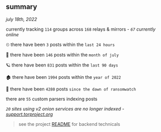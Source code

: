 
## summary
_july 18th, 2022_

currently tracking `114` groups across `168` relays & mirrors - _`67` currently online_

⏲ there have been `3` posts within the `last 24 hours`

🦈 there have been `146` posts within the `month of july`

🪐 there have been `831` posts within the `last 90 days`

🏚 there have been `1994` posts within the `year of 2022`

🦕 there have been `4280` posts `since the dawn of ransomwatch`

there are `55` custom parsers indexing posts

_`20` sites using v2 onion services are no longer indexed - [support.torproject.org](https://support.torproject.org/onionservices/v2-deprecation/)_

> see the project [README](https://github.com/joshhighet/ransomwatch#ransomwatch--) for backend technicals
